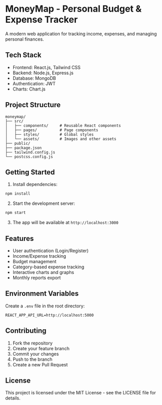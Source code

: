 # MoneyMap - Personal Budget & Expense Tracker

A modern web application for tracking income, expenses, and managing personal finances.

## Tech Stack

- Frontend: React.js, Tailwind CSS
- Backend: Node.js, Express.js
- Database: MongoDB
- Authentication: JWT
- Charts: Chart.js

## Project Structure

```
moneymap/
├── src/
│   ├── components/     # Reusable React components
│   ├── pages/          # Page components
│   ├── styles/         # Global styles
│   └── assets/         # Images and other assets
├── public/
├── package.json
├── tailwind.config.js
└── postcss.config.js
```

## Getting Started

1. Install dependencies:
```bash
npm install
```

2. Start the development server:
```bash
npm start
```

3. The app will be available at `http://localhost:3000`

## Features

- User authentication (Login/Register)
- Income/Expense tracking
- Budget management
- Category-based expense tracking
- Interactive charts and graphs
- Monthly reports export

## Environment Variables

Create a `.env` file in the root directory:

```
REACT_APP_API_URL=http://localhost:5000
```

## Contributing

1. Fork the repository
2. Create your feature branch
3. Commit your changes
4. Push to the branch
5. Create a new Pull Request

## License

This project is licensed under the MIT License - see the LICENSE file for details.

